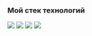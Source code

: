 ### Мой стек технологий

<img src="https://img.shields.io/badge/Python-000000?style=for-the-badge&logo=python&logoColor=white"> <img src="https://img.shields.io/badge/PostgreSQL-000000?style=for-the-badge&logo=PostgreSQL&logoColor=blue"> <img src="https://img.shields.io/badge/HTML-000000?style=for-the-badge&logo=html5&logoColor=E34F26"> <img src="https://img.shields.io/badge/CSS-000000?style=for-the-badge&logo=css3&logoColor=blue">
